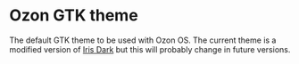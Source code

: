 Ozon GTK theme
====

The default GTK theme to be used with Ozon OS. The current theme is a modified version of [Iris Dark](https://github.com/xyl0n/dark) but this will probably change in future versions.
